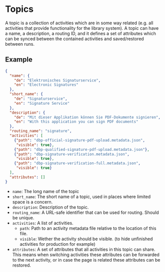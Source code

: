 # Topics

A topic is a collection of activities which are in some way related (e.g. all
activities that provide functionality for the library system). A topic can have
a name, a description, a routing ID, and it defines a set of attributes which
can be synced between the contained activities and saved/restored between runs.

## Example

```json
{
  "name": {
    "de": "Elektronisches Signaturservice",
    "en": "Electronic Signatures"
  },
  "short_name": {
    "de": "Signaturservice",
    "en": "Signature Service"
  },
  "description": {
    "de": "Mit dieser Applikation können Sie PDF-Dokumente signieren",
    "en": "With this application you can sign PDF documents"
  },
  "routing_name": "signature",
  "activities": [
    {"path": "dbp-official-signature-pdf-upload.metadata.json",
     "visible": true},
    {"path": "dbp-qualified-signature-pdf-upload.metadata.json"},
    {"path": "dbp-signature-verification.metadata.json",
     "visible": true},
    {"path": "dbp-signature-verification-full.metadata.json",
     "visible": true}
  ],
  "attributes": []
}
```

* `name`: The long name of the topic
* `short_name`: The short name of a topic, used in places where limited space is a concern.
* `description`: Description of the topic.
* `routing_name`: A URL-safe identifier that can be used for routing. Should be unique.
* `activities`: A list of activities.
  * `path`: Path to an activity metadata file relative to the location of this file.
  * `visible`: Wether the activity should be visible.
    (to hide unfinished activities for production for example)
* `attributes`: A set of attributes that all activities in this topic can share.
  This means when switching activities these attributes can be forwarded to the next
  activity, or in case the page is related these attributes can be restored.